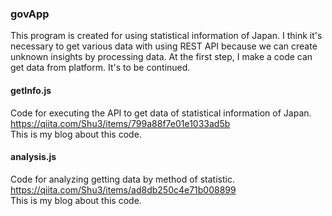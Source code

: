 ### govApp
This program is created for using statistical information of Japan.
I think it's necessary to get various data with using REST API because we can create unknown insights by processing data.
At the first step, I make a code can get data from platform.
It's to be continued.
<br>
#### getInfo.js
Code for executing the API to get data of statistical information of Japan.
<br>
https://qiita.com/Shu3/items/799a88f7e01e1033ad5b
<br>
This is my blog about this code.
<br>
#### analysis.js
Code for analyzing getting data by method of statistic.
<br>
https://qiita.com/Shu3/items/ad8db250c4e71b008899
<br>
This is my blog about this code.
